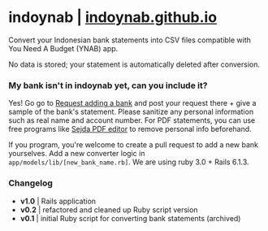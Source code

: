 # indoynab |  [indoynab.github.io](herokusite)

Convert your Indonesian bank statements into CSV files compatible with You Need A Budget (YNAB) app.

No data is stored; your statement is automatically deleted after conversion.


### My bank isn't in **indoynab** yet, can you include it?
Yes! Go go to [Request adding a bank](https://github.com/sarahsau/Indo2YNAB/discussions/categories/-request-adding-a-bank) and post your request there + give a sample of the bank's statement. Please sanitize any personal information such as real name and account number. For PDF statements, you can use free programs like [Sejda PDF editor](https://www.sejda.com/pdf-editor) to remove personal info beforehand.

If you program, you're welcome to create a pull request to add a new bank yourselves. Add a new converter logic in `app/models/lib/[new_bank_name.rb]`. We are using ruby 3.0 + Rails 6.1.3.  


### Changelog
- **v1.0** | Rails application
- **v0.2** | refactored and cleaned up Ruby script version  
- **v0.1** | initial Ruby script for converting bank statements (archived)
